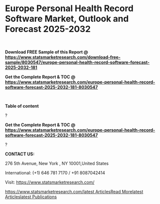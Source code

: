 <h1>Europe Personal Health Record Software Market, Outlook and Forecast 2025-2032</h1><br/><p><strong>Download FREE Sample of this Report @ <a href="https://www.statsmarketresearch.com/download-free-sample/8030547/europe-personal-health-record-software-forecast-2025-2032-181">https://www.statsmarketresearch.com/download-free-sample/8030547/europe-personal-health-record-software-forecast-2025-2032-181</a></strong></p>
 
 
 
 <div><b>Get the Complete Report & TOC @ <a href="https://www.statsmarketresearch.com/europe-personal-health-record-software-forecast-2025-2032-181-8030547">https://www.statsmarketresearch.com/europe-personal-health-record-software-forecast-2025-2032-181-8030547</a></b></div>
 
 
 
 <p><br />
 
 <b>Table of content</b></p>
 
 
 
 <p>? </p>
 
 
 
 <div><b>Get the Complete Report & TOC @ <a href="https://www.statsmarketresearch.com/europe-personal-health-record-software-forecast-2025-2032-181-8030547">https://www.statsmarketresearch.com/europe-personal-health-record-software-forecast-2025-2032-181-8030547</a></b></div>
 
 
 
 <p>? </p>
 
 
 
 <p><b>CONTACT US:</b><br />
 
 276 5th Avenue, New York , NY 10001,United States<br />
 
 International: (+1) 646 781 7170 / +91 8087042414<br />
 
 Visit: <a href="https://www.statsmarketresearch.com/">https://www.statsmarketresearch.com/</a><br />
 
 <a href="https://gyeongbokgung.com">https://www.statsmarketresearch.com/</a><a href="https://hallyeomaritime.com">latest Articles</a><a href="https://jingwansa.com">Read More</a><a href="https://nguoiviet.jp/">latest Articles</a><a href="https://www.intelmarketresearch.com/">latest Publications</a></p>